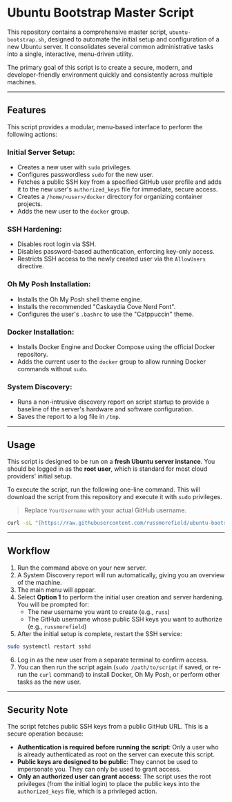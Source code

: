 # Ubuntu Bootstrap Master Script

This repository contains a comprehensive master script, `ubuntu-bootstrap.sh`, designed to automate the initial setup and configuration of a new Ubuntu server. It consolidates several common administrative tasks into a single, interactive, menu-driven utility.

The primary goal of this script is to create a secure, modern, and developer-friendly environment quickly and consistently across multiple machines.

---

## Features

This script provides a modular, menu-based interface to perform the following actions:

### Initial Server Setup:

- Creates a new user with `sudo` privileges.
- Configures passwordless `sudo` for the new user.
- Fetches a public SSH key from a specified GitHub user profile and adds it to the new user's `authorized_keys` file for immediate, secure access.
- Creates a `/home/<user>/docker` directory for organizing container projects.
- Adds the new user to the `docker` group.

### SSH Hardening:

- Disables root login via SSH.
- Disables password-based authentication, enforcing key-only access.
- Restricts SSH access to the newly created user via the `AllowUsers` directive.

### Oh My Posh Installation:

- Installs the Oh My Posh shell theme engine.
- Installs the recommended "Caskaydia Cove Nerd Font".
- Configures the user's `.bashrc` to use the "Catppuccin" theme.

### Docker Installation:

- Installs Docker Engine and Docker Compose using the official Docker repository.
- Adds the current user to the `docker` group to allow running Docker commands without `sudo`.

### System Discovery:

- Runs a non-intrusive discovery report on script startup to provide a baseline of the server's hardware and software configuration.
- Saves the report to a log file in `/tmp`.

---

## Usage

This script is designed to be run on a **fresh Ubuntu server instance**. You should be logged in as the **root user**, which is standard for most cloud providers' initial setup.

To execute the script, run the following one-line command. This will download the script from this repository and execute it with `sudo` privileges.

> Replace `YourUsername` with your actual GitHub username.

```bash
curl -sL "[https://raw.githubusercontent.com/russmorefield/ubuntu-bootstrap/main/ubuntu-bootstrap.sh](https://raw.githubusercontent.com/russmorefield/ubuntu-bootstrap/main/ubuntu-bootstrap.sh)" | sudo bash
```

---

## Workflow

1. Run the command above on your new server.
2. A System Discovery report will run automatically, giving you an overview of the machine.
3. The main menu will appear.
4. Select **Option 1** to perform the initial user creation and server hardening. You will be prompted for:
   - The new username you want to create (e.g., `russ`)
   - The GitHub username whose public SSH keys you want to authorize (e.g., `russmorefield`)
5. After the initial setup is complete, restart the SSH service:

```bash
sudo systemctl restart sshd
```

6. Log in as the new user from a separate terminal to confirm access.
7. You can then run the script again (`sudo /path/to/script` if saved, or re-run the `curl` command) to install Docker, Oh My Posh, or perform other tasks as the new user.

---

## Security Note

The script fetches public SSH keys from a public GitHub URL. This is a secure operation because:

- **Authentication is required before running the script**: Only a user who is already authenticated as root on the server can execute this script.
- **Public keys are designed to be public**: They cannot be used to impersonate you. They can only be used to grant access.
- **Only an authorized user can grant access**: The script uses the root privileges (from the initial login) to place the public keys into the `authorized_keys` file, which is a privileged action.
